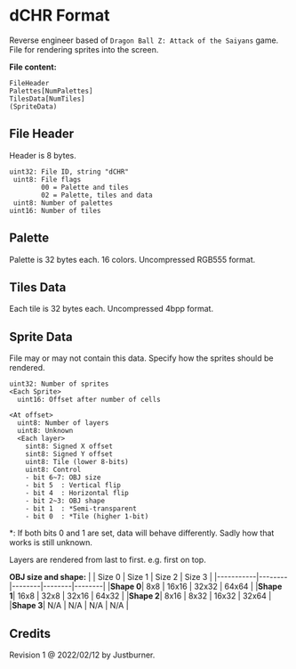 # dCHR Format

Reverse engineer based of `Dragon Ball Z: Attack of the Saiyans` game.
File for rendering sprites into the screen.

**File content:**
```
FileHeader
Palettes[NumPalettes]
TilesData[NumTiles]
(SpriteData)
```

## File Header

Header is 8 bytes.

```
uint32: File ID, string "dCHR"
 uint8: File flags
        00 = Palette and tiles
        02 = Palette, tiles and data
 uint8: Number of palettes
uint16: Number of tiles
```

## Palette

Palette is 32 bytes each.
16 colors.
Uncompressed RGB555 format.

## Tiles Data

Each tile is 32 bytes each.
Uncompressed 4bpp format.

## Sprite Data

File may or may not contain this data.
Specify how the sprites should be rendered.

```
uint32: Number of sprites
<Each Sprite>
  uint16: Offset after number of cells

<At offset>
  uint8: Number of layers
  uint8: Unknown
  <Each layer>
    sint8: Signed X offset
    sint8: Signed Y offset
    uint8: Tile (lower 8-bits)
    uint8: Control
    - bit 6~7: OBJ size
    - bit 5  : Vertical flip
    - bit 4  : Horizontal flip
    - bit 2~3: OBJ shape
    - bit 1  : *Semi-transparent
    - bit 0  : *Tile (higher 1-bit)
```

\*: If both bits 0 and 1 are set, data will behave differently. Sadly how that works is still unknown.

Layers are rendered from last to first. e.g. first on top.

**OBJ size and shape:**
|           | Size 0 | Size 1 | Size 2 | Size 3 |
|-----------|--------|--------|--------|--------|
|**Shape 0**| 8x8    | 16x16  | 32x32  | 64x64  |
|**Shape 1**| 16x8   | 32x8   | 32x16  | 64x32  |
|**Shape 2**| 8x16   | 8x32   | 16x32  | 32x64  |
|**Shape 3**| N/A    | N/A    | N/A    | N/A    |

## Credits

Revision 1 @ 2022/02/12 by Justburner.
